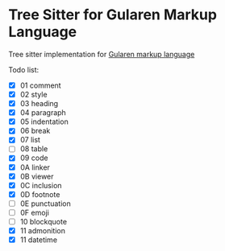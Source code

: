 # Tree Sitter for Gularen Markup Language

Tree sitter implementation for [Gularen markup language](https://github.com/noorwachid/gularen/)

Todo list:
- [x] 01 comment
- [x] 02 style
- [x] 03 heading
- [x] 04 paragraph
- [x] 05 indentation
- [x] 06 break
- [x] 07 list
- [ ] 08 table
- [x] 09 code
- [x] 0A linker
- [x] 0B viewer
- [x] 0C inclusion
- [x] 0D footnote
- [ ] 0E punctuation
- [ ] 0F emoji
- [ ] 10 blockquote
- [x] 11 admonition
- [x] 11 datetime
